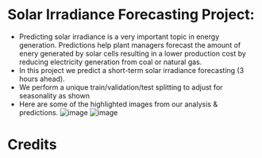 # Solar Irradiance Forecasting Project:
* Predicting solar irradiance is a very important topic in energy generation. Predictions help plant managers forecast the amount of enery generated by solar cells resulting in a
lower production cost by reducing electricity generation from coal or natural gas.
* In this project we predict a short-term solar irradiance forecasting (3 hours ahead).
* We perform a unique train/validation/test splitting to adjust for seasonality as shown
* Here are some of the highlighted images from our analysis & predictions.
![image](https://drive.google.com/uc?export=view&id=1OAxYddbTtNz1nuWsuuMxXxetMRob_xES)
![image](https://drive.google.com/uc?export=view&id=1913oZeBZPBNiUuk8gu3ZSbLBA2l_VQtG)
# Credits
